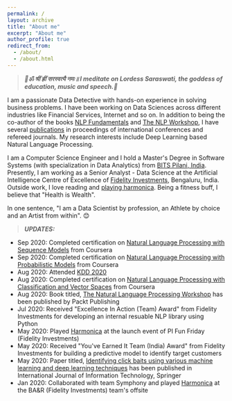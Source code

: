 ```yaml
---
permalink: /
layout: archive
title: "About me"
excerpt: "About me"
author_profile: true
redirect_from: 
  - /about/
  - /about.html
---
```

> **_🙏ॐ श्रीं ह्रीं सरस्वत्यै नमः॥ I meditate on Lordess Saraswati, the goddess of education, music and speech.🙏_**

I am a passionate Data Detective with hands-on experience in solving business problems. I have been working on Data Sciences across different industries like Financial Services, Internet and so on. In addition to being the co-author of the books [NLP Fundamentals](https://www.packtpub.com/in/big-data-and-business-intelligence/natural-language-processing-fundamentals) and [The NLP Workshop](https://www.packtpub.com/in/data/the-natural-language-processing-workshop-second-edition), I have several [publications](https://scholar.google.com/citations?user=7Jm4_McAAAAJ&hl=en) in proceedings of international conferences and refereed journals. My research interests include Deep Learning based Natural Language Processing.

I am a Computer Science Engineer and I hold a Master's Degree in Software Systems (with specialization in Data Analytics) from [BITS Pilani, India](http://www.bits-pilani.ac.in/). Presently, I am working as a Senior Analyst - Data Science at the Artificial Intelligence Centre of Excellence of [Fidelity Investments](https://www.fidelity.com/), Bengaluru, India. Outside work, I love reading and [playing harmonica](https://www.youtube.com/channel/UCDFFMnTn71JcYqXO3IpRUsw). Being a fitness buff, I believe that "Health is Wealth".

 In one sentence, "I am a Data Scientist by profession, an Athlete by choice and an Artist from within". 😊

> **_UPDATES:_** 
  * Sep 2020: Completed certification on [Natural Language Processing with Sequence Models](
https://www.coursera.org/account/accomplishments/certificate/WJ4JANLL23FY) from Coursera
  * Sep 2020: Completed certification on [Natural Language Processing with Probabilistic Models](https://www.coursera.org/account/accomplishments/certificate/D5VQ5Q8QH2CS) from Coursera
  * Aug 2020: Attended [KDD 2020](https://www.kdd.org/kdd2020/)
  * Aug 2020: Completed certification on [Natural Language Processing with Classification and Vector Spaces](https://www.coursera.org/account/accomplishments/certificate/MEGC5CUXA5JX) from Coursera
  * Aug 2020: Book titled, [The Natural Language Processing Workshop](https://www.packtpub.com/in/data/the-natural-language-processing-workshop-second-edition) has been published by Packt Publishing
  * Jul 2020: Received "Excellence In Action (Team) Award" from Fidelity Investments for developing an internal resuable NLP library using Python
  * May 2020: Played [Harmonica](https://youtu.be/ajFlw7rnfkI) at the launch event of PI Fun Friday (Fidelity Investments)
  * May 2020: Received "You've Earned It Team (India) Award" from Fidelity Investments for building a predictive model to identify target customers
  * May 2020: Paper titled, [Identifying click baits using various machine learning and deep learning techniques](https://doi.org/10.1007/s41870-020-00473-1) has been published in International Journal of Information Technology, Springer
  * Jan 2020: Collaborated with team Symphony and played [Harmonica](https://www.youtube.com/watch?v=6pQG9bb1QaM) at the BA&R (Fidelity Investments) team's offsite
